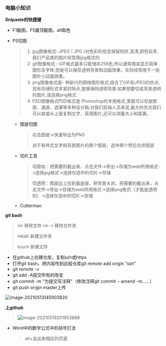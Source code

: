### 电脑小知识

**Snipaste的快捷键**

* F1截图，F5置顶截图，alt取色

* PS切图

  > 1. jpg图像格式: JPEG ( JPG )对色彩的信息保留较好,高清,颜色较多,我们产品类的图片经常用jpg格式的
  > 2. gif图像格式 : GIF格式最多只能储存256色,所以通常用来显示简单图形及字体,但是可以保存透明背景和动画效果，实际经常用于一些图片小动画效果。
  > 3. png图像格式是- 种新兴的网络图形格式,结合了GIF和JPEG的优点,具有存储形式丰富的特点,能够保持透明背景.如果想要切成背景透明的图片,请选择png格式.
  > 4. PSD图像格式PSD格式是 Photoshop的专用格式,里面可以存放图层、通道、遮罩等多种设计稿.对我们前端人员来说,最大的优点我们可以直接从上面复制文字，获得图片,还可以测量大小和距离。

   * 图层切图
  
     > 右击图层->快速导出为PNG
     >
     > 对于有样式文字和背景图片的两个图层，选中两个然后合并图层

   * 切片工具
  
     > 切原始：把需要的截出来，点击文件->导出->存储为web所用格式->选择jpg格式->选择仅选中的切片->存储
     >
     > 切透明：图层边上拉到最底层，把背景关闭，把需要的截出来，点击文件->导出->存储为web所用格式->选择png格式（才能是透明的）->选择仅选中的切片->存储

  * Cutterman

**git bash**

> rm 移除文件  rm -r 移除文件夹
>
> mkdir 新建文件夹
>
> touch 新建文件

* 在github上创建仓库，复制ssh或https
* 打开git bash，把内容传到远程仓库git remote add origin “ssh”
* git remote -v
* git add -A提交所有的改变
* git commit -m "为提交写注释"（修改注释git commit --amend -m……）
* git push  origin master上传

![image-20210513145903820](C:\Users\tracy\AppData\Roaming\Typora\typora-user-images\image-20210513145903820.png)

**上github**

> ![image-20210519201953888](C:\Users\tracy\AppData\Roaming\Typora\typora-user-images\image-20210519201953888.png)

* Word中的数学公式中的括号打法

  > alt+会出来相应的页面